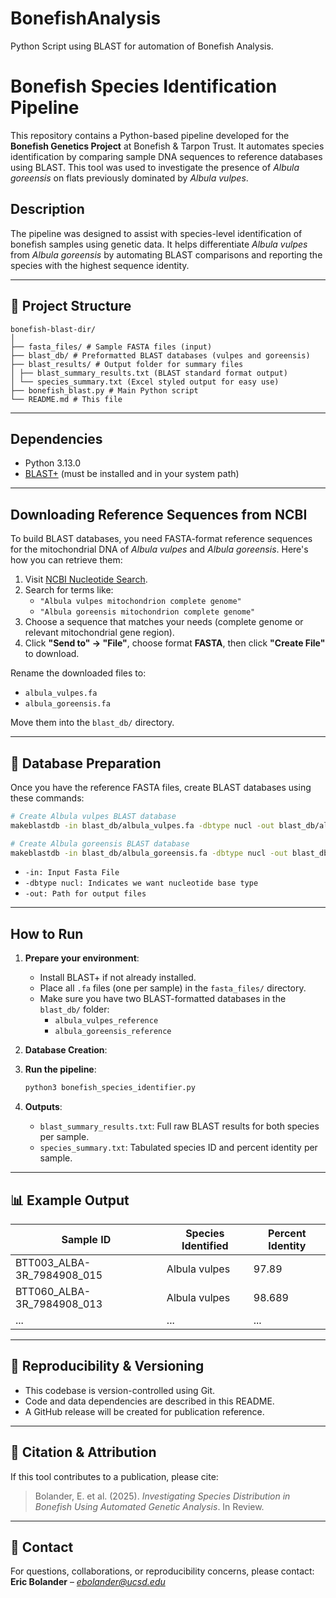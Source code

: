# BonefishAnalysis
Python Script using BLAST for automation of Bonefish Analysis.

# Bonefish Species Identification Pipeline

This repository contains a Python-based pipeline developed for the **Bonefish Genetics Project** at Bonefish & Tarpon Trust. It automates species identification by comparing sample DNA sequences to reference databases using BLAST. This tool was used to investigate the presence of *Albula goreensis* on flats previously dominated by *Albula vulpes*.

## Description

The pipeline was designed to assist with species-level identification of bonefish samples using genetic data. It helps differentiate *Albula vulpes* from *Albula goreensis* by automating BLAST comparisons and reporting the species with the highest sequence identity.

---

## 📁 Project Structure
```
bonefish-blast-dir/
│
├── fasta_files/ # Sample FASTA files (input)
├── blast_db/ # Preformatted BLAST databases (vulpes and goreensis)
├── blast_results/ # Output folder for summary files
│ ├── blast_summary_results.txt (BLAST standard format output) 
│ └── species_summary.txt (Excel styled output for easy use)
├── bonefish_blast.py # Main Python script
└── README.md # This file
```
---

## Dependencies

- Python 3.13.0
- [BLAST+](https://blast.ncbi.nlm.nih.gov/Blast.cgi?PAGE_TYPE=BlastDocs&DOC_TYPE=Download) (must be installed and in your system path)

---

## Downloading Reference Sequences from NCBI

To build BLAST databases, you need FASTA-format reference sequences for the mitochondrial DNA of *Albula vulpes* and *Albula goreensis*. Here's how you can retrieve them:

1. Visit [NCBI Nucleotide Search](https://www.ncbi.nlm.nih.gov/nucleotide/).
2. Search for terms like:
   - `"Albula vulpes mitochondrion complete genome"`
   - `"Albula goreensis mitochondrion complete genome"`
3. Choose a sequence that matches your needs (complete genome or relevant mitochondrial gene region).
4. Click **"Send to" → "File"**, choose format **FASTA**, then click **"Create File"** to download.

Rename the downloaded files to:

- `albula_vulpes.fa`
- `albula_goreensis.fa`

Move them into the `blast_db/` directory.

---

## 🔧 Database Preparation

Once you have the reference FASTA files, create BLAST databases using these commands:

```bash
# Create Albula vulpes BLAST database
makeblastdb -in blast_db/albula_vulpes.fa -dbtype nucl -out blast_db/albula_vulpes_reference

# Create Albula goreensis BLAST database
makeblastdb -in blast_db/albula_goreensis.fa -dbtype nucl -out blast_db/albula_goreensis_reference
```
- `-in: Input Fasta File`
- `-dbtype nucl: Indicates we want nucleotide base type`
- `-out: Path for output files`

---

## How to Run

1. **Prepare your environment**:
    - Install BLAST+ if not already installed.
    - Place all `.fa` files (one per sample) in the `fasta_files/` directory.
    - Make sure you have two BLAST-formatted databases in the `blast_db/` folder:
        - `albula_vulpes_reference`
        - `albula_goreensis_reference`
     
2. **Database Creation**:
   

3. **Run the pipeline**:
    ```bash
    python3 bonefish_species_identifier.py
    ```

4. **Outputs**:
    - `blast_summary_results.txt`: Full raw BLAST results for both species per sample.
    - `species_summary.txt`: Tabulated species ID and percent identity per sample.

---

## 📊 Example Output

| Sample ID                  | Species Identified | Percent Identity |
|---------------------------|--------------------|------------------|
| BTT003_ALBA-3R_7984908_015 | Albula vulpes      | 97.89            |
| BTT060_ALBA-3R_7984908_013 | Albula vulpes      | 98.689           |
| ...                       | ...                | ...              |

---

## 🔄 Reproducibility & Versioning

- This codebase is version-controlled using Git.
- Code and data dependencies are described in this README.
- A GitHub release will be created for publication reference.

---

## 📜 Citation & Attribution

If this tool contributes to a publication, please cite:
> Bolander, E. et al. (2025). *Investigating Species Distribution in Bonefish Using Automated Genetic Analysis*. In Review.

---

## 🧠 Contact

For questions, collaborations, or reproducibility concerns, please contact:  
**Eric Bolander** – *ebolander@ucsd.edu*


